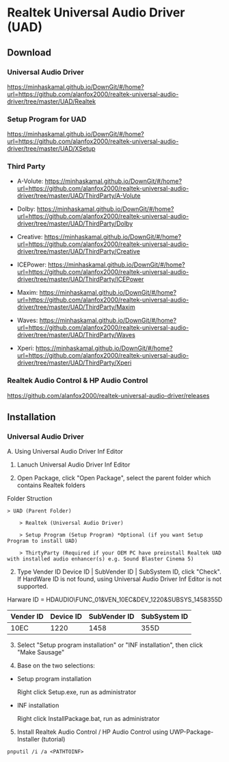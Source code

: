 # Realtek Universal Audio Driver (UAD)

## Download

### Universal Audio Driver

https://minhaskamal.github.io/DownGit/#/home?url=https://github.com/alanfox2000/realtek-universal-audio-driver/tree/master/UAD/Realtek

### Setup Program for UAD

https://minhaskamal.github.io/DownGit/#/home?url=https://github.com/alanfox2000/realtek-universal-audio-driver/tree/master/UAD/XSetup

### Third Party

* A-Volute: https://minhaskamal.github.io/DownGit/#/home?url=https://github.com/alanfox2000/realtek-universal-audio-driver/tree/master/UAD/ThirdParty/A-Volute

* Dolby: https://minhaskamal.github.io/DownGit/#/home?url=https://github.com/alanfox2000/realtek-universal-audio-driver/tree/master/UAD/ThirdParty/Dolby

* Creative: https://minhaskamal.github.io/DownGit/#/home?url=https://github.com/alanfox2000/realtek-universal-audio-driver/tree/master/UAD/ThirdParty/Creative

* ICEPower: https://minhaskamal.github.io/DownGit/#/home?url=https://github.com/alanfox2000/realtek-universal-audio-driver/tree/master/UAD/ThirdParty/ICEPower

* Maxim: https://minhaskamal.github.io/DownGit/#/home?url=https://github.com/alanfox2000/realtek-universal-audio-driver/tree/master/UAD/ThirdParty/Maxim

* Waves: https://minhaskamal.github.io/DownGit/#/home?url=https://github.com/alanfox2000/realtek-universal-audio-driver/tree/master/UAD/ThirdParty/Waves

* Xperi: https://minhaskamal.github.io/DownGit/#/home?url=https://github.com/alanfox2000/realtek-universal-audio-driver/tree/master/UAD/ThirdParty/Xperi


### Realtek Audio Control & HP Audio Control

https://github.com/alanfox2000/realtek-universal-audio-driver/releases


## Installation

### Universal Audio Driver

A. Using Universal Audio Driver Inf Editor

1. Lanuch Universal Audio Driver Inf Editor

2. Open Package, click "Open Package", select the parent folder which contains Realtek folders

Folder Struction

	> UAD (Parent Folder)

		> Realtek (Universal Audio Driver)

		> Setup Program (Setup Program) *Optional (if you want Setup Program to install UAD)

		> ThirtyParty (Required if your OEM PC have preinstall Realtek UAD with installed audio enhancer(s) e.g. Sound Blaster Cinema 5)

2. Type Vender ID Device ID | SubVender ID | SubSystem ID, click "Check". If HardWare ID is not found, using Universal Audio Driver Inf Editor is not supported.

Harware ID = HDAUDIO\FUNC_01&VEN_10EC&DEV_1220&SUBSYS_1458355D

| Vender ID | Device ID | SubVender ID | SubSystem ID |
|-----------|-----------|--------------|--------------|
| 10EC      | 1220      | 1458         | 355D         |

3. Select "Setup program installation" or "INF installation", then click "Make Sausage"

4. Base on the two selections:

+ Setup program installation

	Right click Setup.exe, run as administrator

+ INF installation

	Right click InstallPackage.bat, run as administrator

5. Install Realtek Audio Control / HP Audio Control using UWP-Package-Installer (tutorial)



`pnputil /i /a <PATHTOINF>`
